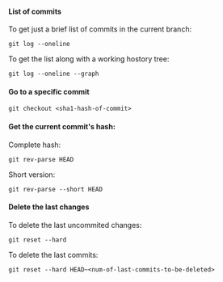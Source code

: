 

#### List of commits

To get just a brief list of commits in the current branch:
  
```
git log --oneline
```

To get the list along with a working hostory tree:

```
git log --oneline --graph
```

#### Go to a specific commit

```
git checkout <sha1-hash-of-commit>
```

#### Get the current commit's hash:

Complete hash:

```
git rev-parse HEAD
```

Short version:

```
git rev-parse --short HEAD
```

#### Delete the last changes

To delete the last uncommited changes: 

```
git reset --hard
```


To delete the last commits: 

```
git reset --hard HEAD~<num-of-last-commits-to-be-deleted>
```
